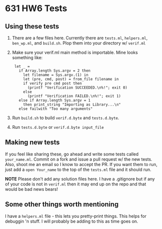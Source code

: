 # 631 HW6 Tests

## Using these tests
1. There are a few files here. Currently there are `tests.ml`, `helpers.ml`,
   `ben_wp.ml`, and `build.sh`. Plop them into your directory w/ `verif.ml`

2. Make sure your verif.ml main method is importable. Mine looks something like:

        let _ =
          if Array.length Sys.argv = 2 then
            let filename = Sys.argv.(1) in
            let (pre, cmd, post) = from_file filename in
            if verify pre cmd post then
              (printf "Verification SUCCEEDED.\n%!"; exit 0)
            else
              (printf "Verification FAILED.\n%!"; exit 1)
          else if Array.length Sys.argv = 1
            then print_string "Importing as Library...\n"
          else failwith "Too many arguments"

3. Run `build.sh` to build `verif.d.byte` and `tests.d.byte`.

4. Run `tests.d.byte` or `verif.d.byte input_file`

## Making new tests

If you feel like sharing these, go ahead and write some tests called
`your_name.ml`. Commit on a fork and issue a pull request w/ the new tests.
Also, shoot me an email so I know to accept the PR. If you want them to run,
just add a `open Your_name` to the top of the `tests.ml` file and it should run.

**NOTE** Please don't add any solution files here. I have a .gitignore but if
any of your code is not in `verif.ml` then it may end up on the repo and that
would be bad news bears!

## Some other things worth mentioning

I have a `helpers.ml` file - this lets you pretty-print things. This helps for
debuggin 'n stuff. I will probably be adding to this as time goes on.
